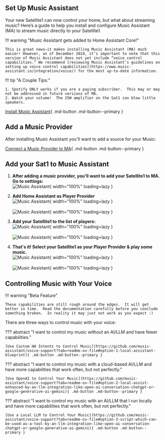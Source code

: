 ## Set Up Music Assistant

Your new Satellite1 can now control your home, but what about streaming music? Here’s a guide to help you install and configure Music Assistant (MA) to stream music directly to your Satellite1.

!!! warning "Music Assistant gets added to Home Assistant Core!"

    This is great news—it makes installing Music Assistant (MA) much easier! However, as of December 2024, it’s important to note that this version of Music Assistant does not yet include “voice control capabilities.” We recommend [reviewing Music Assistant’s guidelines on setting up voice control capabilities](https://www.music-assistant.io/integration/voice/) for the most up-to-date information.

!!! tip "A Couple Tips:"

    1. Spotify ONLY works if you are a paying subscriber.  This may or may not be addressed in future versions of MA.
    2. Watch your volume!  The 25W amplifier on the Sat1 can blow little speakers.

[Install Music Assistant](https://www.music-assistant.io/installation/){ .md-button .md-button--primary }

## Add a Music Provider

After installing Music Assistant you'll want to add a source for your Music:

[Connect a Music Provider to MA](https://music-assistant.io/music-providers/){ .md-button .md-button--primary }

## Add your Sat1 to Music Assistant

1. <b>After adding a music provider, you'll want to add your Satellite1 to MA. Go to settings:</b>
<br>![Music Assistant](/assets/MA0.png){ width="100%" loading=lazy }</br>

2. <b>Add Home Assistant as Player Provider</b>
<br>![Music Assistant](/assets/MA1.png){ width="100%" loading=lazy }</br>
<br>![Music Assistant](/assets/MA2.png){ width="100%" loading=lazy }</br>

3. <b>Add your Satellite1 to the list of players:</b>
<br>![Music Assistant](/assets/MA3.png){ width="100%" loading=lazy }</br>
<br>![Music Assistant](/assets/MA4.png){ width="100%" loading=lazy }</br>

4. <b>That's it! Select your Satellite1 as your Player Provider & play some music.</b>
<br>![Music Assistant](/assets/MA5.png){ width="100%" loading=lazy }</br>
<br>![Music Assistant](/assets/MA6.png){ width="100%" loading=lazy }</br>

## Controlling Music with Your Voice

!!! warning "Beta Feature"

    These capabilities are still rough around the edges.  It will get better in time.  Read the documentation carefully before you conclude something broken.  In reality it may just not work as you expect :)

There are three ways to control music with your voice:

??? abstract "I want to control my music without an AI/LLM and have fewer capabilities."

    [Use Custom HA Intents to Control Music](https://github.com/music-assistant/voice-support?tab=readme-ov-file#option-1-local-assistant-blueprint){ .md-button .md-button--primary }

??? abstract "I want to control my music with a cloud-based AI/LLM and have more capabilities that work often, but not perfectly."

    [Use OpenAI to Control Your Music](https://github.com/music-assistant/voice-support?tab=readme-ov-file#option-2-local-assist-enhanced-by-an-llm-integration-like-open-ai-conversation-chatgpt-or-google-generative-ai-gemini){ .md-button .md-button--primary }

??? abstract "I want to control my music with an AI/LLM that I run locally and have more capabilities that work often, but not perfectly."

    [Use a Local LLM to Control Your Music](https://github.com/music-assistant/voice-support?tab=readme-ov-file#option-3-script-which-can-be-used-as-a-tool-by-an-llm-integration-like-open-ai-conversation-chatgpt-or-google-generative-ai-gemini){ .md-button .md-button--primary }